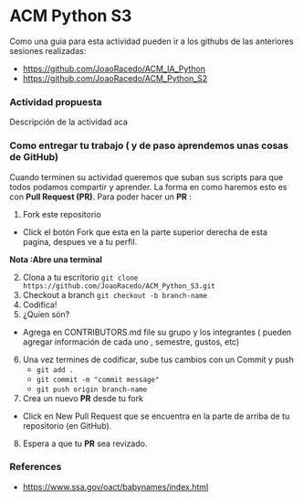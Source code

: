 # ACM Python S3

Como una guia para esta actividad pueden ir a los githubs de las anteriores sesiones realizadas:

* https://github.com/JoaoRacedo/ACM_IA_Python
* https://github.com/JoaoRacedo/ACM_Python_S2


### Actividad propuesta

Descripción de la actividad aca

### Como entregar tu trabajo ( y de paso aprendemos unas cosas de GitHub)

Cuando terminen su actividad queremos que suban sus scripts para que todos podamos compartir y aprender.
La forma en como haremos esto es con **Pull Request (PR)**.
Para poder hacer un **PR** :

1. Fork este repositorio
  - Click el botón Fork que esta en la parte superior derecha de esta pagina, despues ve a tu perfil.
  
**Nota :Abre una terminal**

2. Clona a tu escritorio `git clone https://github.com/JoaoRacedo/ACM_Python_S3.git`
3. Checkout a branch `git checkout -b branch-name`
4. Codifica!
5. ¿Quien són?
  - Agrega en CONTRIBUTORS.md file su grupo y los integrantes ( pueden agregar información de cada uno , semestre, gustos, etc)
6. Una vez termines de codificar, sube tus cambios con un Commit y push 
   - `git add .`
   - `git commit -m "commit message"`
   - `git push origin branch-name`
7. Crea un nuevo **PR** desde tu fork
  - Click en New Pull Request que se encuentra en la parte de arriba de tu repositorio (en GitHub).
8. Espera a que tu **PR** sea revizado.

### References

* https://www.ssa.gov/oact/babynames/index.html

